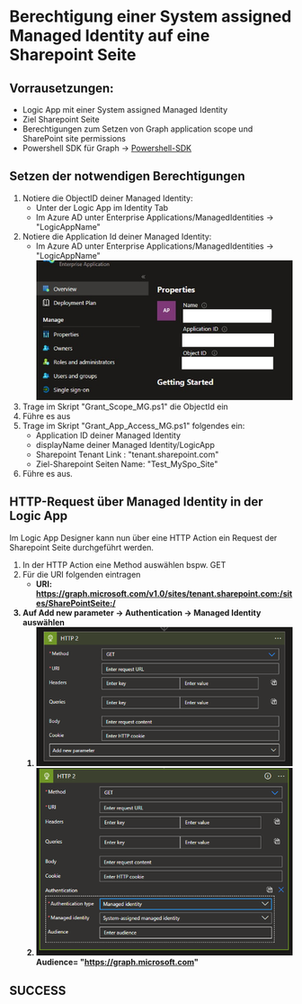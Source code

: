 # Berechtigung einer System assigned Managed Identity auf eine Sharepoint Seite

## Vorrausetzungen:

- Logic App mit einer System assigned Managed Identity
- Ziel Sharepoint Seite
- Berechtigungen zum Setzen von Graph application scope und SharePoint site permissions
- Powershell SDK für Graph -> [Powershell-SDK](https://docs.microsoft.com/en-us/powershell/microsoftgraph/installation?toc=%2Fgraph%2Ftoc.json&view=graph-powershell-1.0)

## Setzen der notwendigen Berechtigungen

1. Notiere die ObjectID deiner Managed Identity:
   - Unter der Logic App im Identity Tab
   - Im Azure AD unter Enterprise Applications/ManagedIdentities -> "LogicAppName"
2. Notiere die Application Id deiner Managed Identity:
   - Im Azure AD unter Enterprise Applications/ManagedIdentities -> "LogicAppName"
![Image of Managed Identity IDs](/pics/mg_ids.jpg)
3. Trage im Skript "Grant_Scope_MG.ps1" die ObjectId ein
4. Führe es aus
5. Trage im Skript "Grant_App_Access_MG.ps1" folgendes ein:
   - Application ID deiner Managed Identity
   - displayName deiner Managed Identity/LogicApp
   - Sharepoint Tenant Link : "tenant.sharepoint.com"
   - Ziel-Sharepoint Seiten Name: "Test_MySpo_Site"
6. Führe es aus.

## HTTP-Request über Managed Identity in der Logic App

Im Logic App Designer kann nun über eine HTTP Action ein Request der Sharepoint Seite durchgeführt werden.

1. In der HTTP Action eine Method auswählen bspw. GET
2. Für die URI folgenden eintragen
   - <b> URI: https://graph.microsoft.com/v1.0/sites/tenant.sharepoint.com:/sites/SharePointSeite:/
3. Auf Add new parameter -> Authentication -> Managed Identity auswählen
   1. ![IMAGE OF HTTP ACTION](/pics/http_action1.png)
   2. ![IMAGE OF HTTP ACTION 2](/pics/http_action2.png) <br> Audience= "https://graph.microsoft.com" 

## SUCCESS











